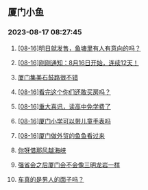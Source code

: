 ## 厦门小鱼 
### 2023-08-17 08:27:45

1. [[08-16]明日就发售，鱼塘里有人有意向的吗？](http://bbs.xmfish.com/read-htm-tid-18054866.html)

2. [[08-16]刚刚通知：8月16日开始，连续12天！](http://bbs.xmfish.com/read-htm-tid-18055054.html)

3. [厦门集美石鼓路很不错](http://bbs.xmfish.com/read-htm-tid-18054883.html)

4. [[08-16]看完这个你们还敢买房吗？](http://bbs.xmfish.com/read-htm-tid-18055129.html)

5. [[08-16]重大喜讯，读高中免学费了](http://bbs.xmfish.com/read-htm-tid-18055013.html)

6. [[08-16]厦门小学可以带儿童手表吗](http://bbs.xmfish.com/read-htm-tid-18054893.html)

7. [[08-16]厦门做外贸的鱼鱼看过来](http://bbs.xmfish.com/read-htm-tid-18054881.html)

8. [你呀借那风越海峡](http://bbs.xmfish.com/read-htm-tid-18054828.html)

9. [强省会之后厦门会不会像三明龙岩一样](http://bbs.xmfish.com/read-htm-tid-18055132.html)

10. [车真的是男人的面子吗？](http://bbs.xmfish.com/read-htm-tid-18055198.html)

